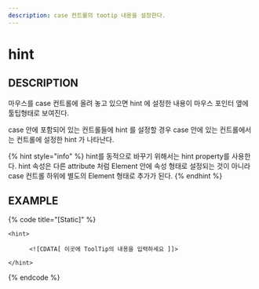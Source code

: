 ```yaml
---
description: case 컨트롤의 tootip 내용을 설정한다.
---
```


# hint

## DESCRIPTION

마우스를 case 컨트롤에 올려 놓고 있으면 hint 에 설정한 내용이 마우스 포인터 옆에 툴팁형태로 보여진다.

case 안에 포함되어 있는 컨트롤들에 hint 를 설정할 경우 case 안에 있는 컨트롤에서는 컨트롤에 설정한 hint 가 나타난다.

{% hint style="info" %}
hint를 동적으로 바꾸기 위해서는 hint property를 사용한다. hint 속성은 다른 attribute 처럼 Element 안에 속성 형태로 설정되는 것이 아니라 case 컨트롤 하위에 별도의 Element 형태로 추가가 된다.
{% endhint %}

## EXAMPLE

{% code title="\[Static\]" %}
```markup
<hint> 

      <![CDATA[ 이곳에 ToolTip의 내용을 입력하세요 ]]> 

</hint>
```
{% endcode %}

